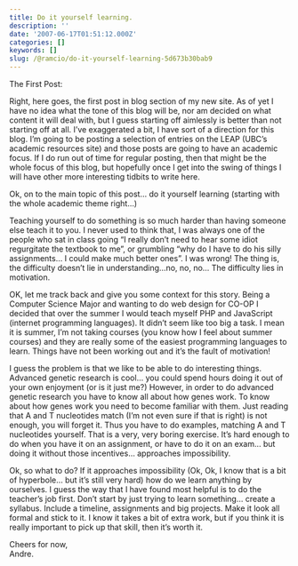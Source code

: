 ```yaml
---
title: Do it yourself learning.
description: ''
date: '2007-06-17T01:51:12.000Z'
categories: []
keywords: []
slug: /@ramcio/do-it-yourself-learning-5d673b30bab9
---
```


The First Post:

Right, here goes, the first post in blog section of my new site. As of yet I have no idea what the tone of this blog will be, nor am decided on what content it will deal with, but I guess starting off aimlessly is better than not starting off at all. I’ve exaggerated a bit, I have sort of a direction for this blog. I’m going to be posting a selection of entries on the LEAP (UBC’s academic resources site) and those posts are going to have an academic focus. If I do run out of time for regular posting, then that might be the whole focus of this blog, but hopefully once I get into the swing of things I will have other more interesting tidbits to write here.

Ok, on to the main topic of this post… do it yourself learning (starting with the whole academic theme right…)

Teaching yourself to do something is so much harder than having someone else teach it to you. I never used to think that, I was always one of the people who sat in class going “I really don’t need to hear some idiot regurgitate the textbook to me”, or grumbling “why do I have to do his silly assignments… I could make much better ones”. I was wrong! The thing is, the difficulty doesn’t lie in understanding…no, no, no… The difficulty lies in motivation.

OK, let me track back and give you some context for this story. Being a Computer Science Major and wanting to do web design for CO-OP I decided that over the summer I would teach myself PHP and JavaScript (internet programming languages). It didn’t seem like too big a task. I mean it is summer, I’m not taking courses (you know how I feel about summer courses) and they are really some of the easiest programming languages to learn. Things have not been working out and it’s the fault of motivation!

I guess the problem is that we like to be able to do interesting things. Advanced genetic research is cool… you could spend hours doing it out of your own enjoyment (or is it just me?) However, in order to do advanced genetic research you have to know all about how genes work. To know about how genes work you need to become familiar with them. Just reading that A and T nucleotides match (I’m not even sure if that is right) is not enough, you will forget it. Thus you have to do examples, matching A and T nucleotides yourself. That is a very, very boring exercise. It’s hard enough to do when you have it on an assignment, or have to do it on an exam… but doing it without those incentives… approaches impossibility.

Ok, so what to do? If it approaches impossibility (Ok, Ok, I know that is a bit of hyperbole… but it’s still very hard) how do we learn anything by ourselves. I guess the way that I have found most helpful is to do the teacher’s job first. Don’t start by just trying to learn something… create a syllabus. Include a timeline, assignments and big projects. Make it look all formal and stick to it. I know it takes a bit of extra work, but if you think it is really important to pick up that skill, then it’s worth it.

Cheers for now,  
Andre.